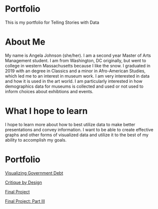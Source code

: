 # Portfolio
This is my portfolio for Telling Stories with Data

# About Me
My name is Angela Johnson (she/her). I am a second year Master of Arts Management student. I am from Washington, DC originally, but went to college in western Massachusetts because I like the snow. I graduated in 2019 with an degree in Classics and a minor in Afro-American Studies, which led me to an interest in museum work. I am very interested in data and how it is used in the art world. I am particularly interested in how demographics data for museums is collected and used or not used to inform choices about exhibtions and events.  

# What I hope to learn
I hope to learn more about how to best utilize data to make better presentations and convey information. I want to be able to create effective graphs and other forms of visualized data and utilize it to the best of my ability to accomplish my goals. 

# Portfolio

[Visualizing Government Debt](/dataviz2.md) 

[Critique by Design](/dataviz3.md)


[Final Project](/final_project_AngelaJ.md)

[Final Project: Part III](Final_project_III_AngelaJ.md)
